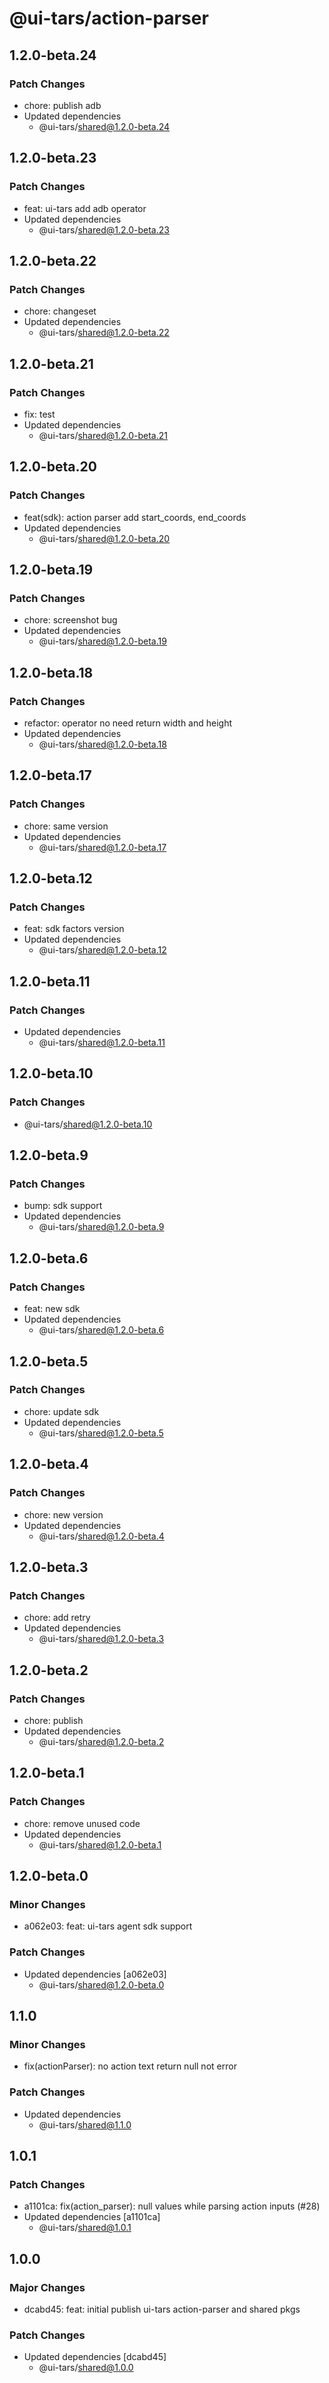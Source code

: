# @ui-tars/action-parser

## 1.2.0-beta.24

### Patch Changes

- chore: publish adb
- Updated dependencies
  - @ui-tars/shared@1.2.0-beta.24

## 1.2.0-beta.23

### Patch Changes

- feat: ui-tars add adb operator
- Updated dependencies
  - @ui-tars/shared@1.2.0-beta.23

## 1.2.0-beta.22

### Patch Changes

- chore: changeset
- Updated dependencies
  - @ui-tars/shared@1.2.0-beta.22

## 1.2.0-beta.21

### Patch Changes

- fix: test
- Updated dependencies
  - @ui-tars/shared@1.2.0-beta.21

## 1.2.0-beta.20

### Patch Changes

- feat(sdk): action parser add start_coords, end_coords
- Updated dependencies
  - @ui-tars/shared@1.2.0-beta.20

## 1.2.0-beta.19

### Patch Changes

- chore: screenshot bug
- Updated dependencies
  - @ui-tars/shared@1.2.0-beta.19

## 1.2.0-beta.18

### Patch Changes

- refactor: operator no need return width and height
- Updated dependencies
  - @ui-tars/shared@1.2.0-beta.18

## 1.2.0-beta.17

### Patch Changes

- chore: same version
- Updated dependencies
  - @ui-tars/shared@1.2.0-beta.17

## 1.2.0-beta.12

### Patch Changes

- feat: sdk factors version
- Updated dependencies
  - @ui-tars/shared@1.2.0-beta.12

## 1.2.0-beta.11

### Patch Changes

- Updated dependencies
  - @ui-tars/shared@1.2.0-beta.11

## 1.2.0-beta.10

### Patch Changes

- @ui-tars/shared@1.2.0-beta.10

## 1.2.0-beta.9

### Patch Changes

- bump: sdk support
- Updated dependencies
  - @ui-tars/shared@1.2.0-beta.9

## 1.2.0-beta.6

### Patch Changes

- feat: new sdk
- Updated dependencies
  - @ui-tars/shared@1.2.0-beta.6

## 1.2.0-beta.5

### Patch Changes

- chore: update sdk
- Updated dependencies
  - @ui-tars/shared@1.2.0-beta.5

## 1.2.0-beta.4

### Patch Changes

- chore: new version
- Updated dependencies
  - @ui-tars/shared@1.2.0-beta.4

## 1.2.0-beta.3

### Patch Changes

- chore: add retry
- Updated dependencies
  - @ui-tars/shared@1.2.0-beta.3

## 1.2.0-beta.2

### Patch Changes

- chore: publish
- Updated dependencies
  - @ui-tars/shared@1.2.0-beta.2

## 1.2.0-beta.1

### Patch Changes

- chore: remove unused code
- Updated dependencies
  - @ui-tars/shared@1.2.0-beta.1

## 1.2.0-beta.0

### Minor Changes

- a062e03: feat: ui-tars agent sdk support

### Patch Changes

- Updated dependencies [a062e03]
  - @ui-tars/shared@1.2.0-beta.0

## 1.1.0

### Minor Changes

- fix(actionParser): no action text return null not error

### Patch Changes

- Updated dependencies
  - @ui-tars/shared@1.1.0

## 1.0.1

### Patch Changes

- a1101ca: fix(action_parser): null values while parsing action inputs (#28)
- Updated dependencies [a1101ca]
  - @ui-tars/shared@1.0.1

## 1.0.0

### Major Changes

- dcabd45: feat: initial publish ui-tars action-parser and shared pkgs

### Patch Changes

- Updated dependencies [dcabd45]
  - @ui-tars/shared@1.0.0
